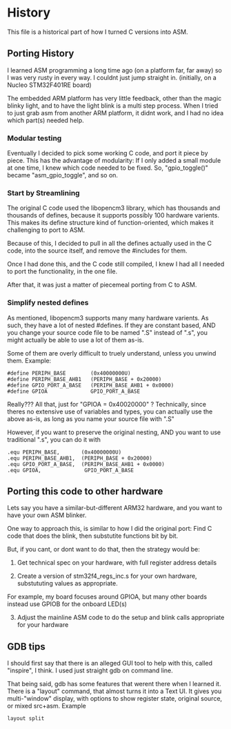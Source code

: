 # History

This file is a historical part of how I turned C versions into ASM.

## Porting History

I learned ASM programming a long time ago (on a platform far, far away)
so I was very rusty in every way. I couldnt just jump straight in.
(initially, on a Nucleo STM32F401RE board)

The embedded ARM platform has very little feedback, other than the magic
blinky light, and to have the light blink is a multi step process.
When I tried to just grab asm from another ARM platform, it didnt work,
and I had no idea which part(s) needed help.

### Modular testing

Eventually I decided to pick some working C code, and port it piece by
piece. This has the advantage of modularity: If I only added a small module
at one time, I knew which code needed to be fixed.
So, "gpio_toggle()" became "asm_gpio_toggle", and so on.

### Start by Streamlining

The original C code used the libopencm3 library, which has thousands and
thousands of defines, because it supports possibly 100 hardware varients.
This makes its define structure kind of function-oriented, which makes
it challenging to port to ASM.

Because of this, I decided to pull in all the defines actually used in the
C code, into the source itself, and remove the #includes for them.

Once I had done this, and the C code still compiled, I knew I had all I
needed to port the functionality, in the one file.

After that, it was just a matter of piecemeal porting from C to ASM.

### Simplify nested defines

As mentioned, libopencm3 supports many many hardware varients.
As such, they have a lot of nested #defines. 
If they are constant based, AND you change your source code file
to be named ".S" instead of ".s", you might actually be able to use
a lot of them as-is.

Some of them are overly difficult to truely understand, unless you unwind them.
Example:

	#define PERIPH_BASE        (0x40000000U)
	#define PERIPH_BASE_AHB1   (PERIPH_BASE + 0x20000)
	#define GPIO_PORT_A_BASE   (PERIPH_BASE_AHB1 + 0x0000)
	#define GPIOA              GPIO_PORT_A_BASE
	
Really??? All that, just for "GPIOA = 0x40020000" ?
Technically, since theres no extensive use of variables and types, you can
actually use the above as-is, as long as you name your source file with ".S"

However, if you want to preserve the original nesting, AND you want to 
use traditional ".s", you can do it with

	.equ PERIPH_BASE,       (0x40000000U)
	.equ PERIPH_BASE_AHB1,  (PERIPH_BASE + 0x20000)
	.equ GPIO_PORT_A_BASE,  (PERIPH_BASE_AHB1 + 0x0000)
	.equ GPIOA,              GPIO_PORT_A_BASE



## Porting this code to other hardware

Lets say you have a similar-but-different ARM32 hardware, and you want to
have your own ASM blinker.

One way to approach this, is similar to how I did the original port:
Find C code that does the blink, then substutite functions bit by bit.

But, if you cant, or dont want to do that, then the strategy would be:

1. Get technical spec on your hardware, with full register address details

2. Create a version of stm32f4_regs_inc.s for your own hardware, substututing
values as appropriate.

For example, my board focuses around GPIOA, but many other boards
instead use GPIOB for the onboard LED(s)

3. Adjust the mainline ASM code to do the setup and blink calls appropriate
for your hardware



## GDB tips

I should first say that there is an alleged GUI tool to help with this,
called "inspire", I think.
I used just straight gdb on command line.

That being said, gdb has some features that werent there when I learned
it.  There is a "layout" command, that almost turns it into a Text UI.
It gives you multi-"window" display, with options to show register state,
original source, or mixed src+asm. Example

    layout split

